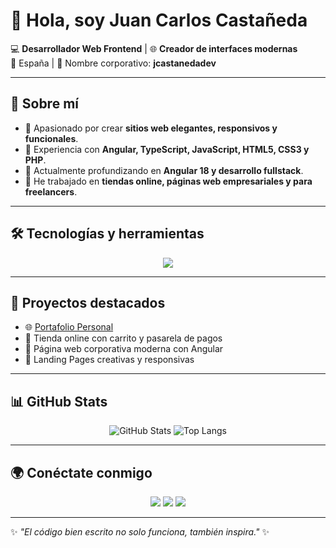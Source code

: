 # 👋 Hola, soy Juan Carlos Castañeda  

💻 **Desarrollador Web Frontend** | 🌐 **Creador de interfaces modernas**  
📍 España | 🚀 Nombre corporativo: **jcastanedadev**  

---

## 🚀 Sobre mí
- 🔹 Apasionado por crear **sitios web elegantes, responsivos y funcionales**.  
- 🔹 Experiencia con **Angular, TypeScript, JavaScript, HTML5, CSS3 y PHP**.  
- 🔹 Actualmente profundizando en **Angular 18 y desarrollo fullstack**.  
- 🔹 He trabajado en **tiendas online, páginas web empresariales y para freelancers**.  

---

## 🛠️ Tecnologías y herramientas
<p align="center">
  <img src="https://skillicons.dev/icons?i=html,css,js,ts,angular,nodejs,express,mysql,php,git,github,vscode" />
</p>

---

## 📂 Proyectos destacados
- 🌐 [Portafolio Personal](https://jcastanedadev.com)  
- 🛒 Tienda online con carrito y pasarela de pagos  
- 🏢 Página web corporativa moderna con Angular  
- 📱 Landing Pages creativas y responsivas  

---

## 📊 GitHub Stats
<p align="center">
  <img src="https://github-readme-stats.vercel.app/api?username=jcastanedadev&show_icons=true&theme=tokyonight" alt="GitHub Stats" />
  <img src="https://github-readme-stats.vercel.app/api/top-langs/?username=jcastanedadev&layout=compact&theme=tokyonight" alt="Top Langs" />
</p>

---

## 🌍 Conéctate conmigo
<p align="center">
  <a href="https://linkedin.com/in/tuusuario" target="_blank"><img src="https://img.shields.io/badge/LinkedIn-0e76a8?style=for-the-badge&logo=linkedin&logoColor=white"/></a>
  <a href="mailto:tuemail@gmail.com"><img src="https://img.shields.io/badge/Email-D14836?style=for-the-badge&logo=gmail&logoColor=white"/></a>
  <a href="https://tu-dominio.com" target="_blank"><img src="https://img.shields.io/badge/Portfolio-4da6e7?style=for-the-badge&logo=vercel&logoColor=white"/></a>
</p>

---

✨ _"El código bien escrito no solo funciona, también inspira."_ ✨
